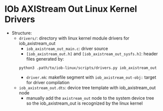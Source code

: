 <!--
SPDX-FileCopyrightText: 2025 IObundle

SPDX-License-Identifier: MIT
-->

# IOb AXIStream Out Linux Kernel Drivers
- Structure:
    - `drivers/`: directory with linux kernel module drivers for
      iob_axistream_out
        - `iob_axistream_out_main.c`: driver source
        - `[iob_axistream_out.h]` and `[iob_axistream_out_sysfs.h]`: header files
          generated by:
        ```bash
        python3 .path/to/iob-linux/scripts/drivers.py iob_axistream_out -o [output_dir]
        ```
        - `driver.mk`: makefile segment with `iob_axistream_out-obj:` target for driver
          compilation
    - `iob_axistream_out.dts`: device tree template with iob_axistream_out node
        - manually add the `axistream_out` node to the system device tree so the
          iob_axistream_out is recognized by the linux kernel
